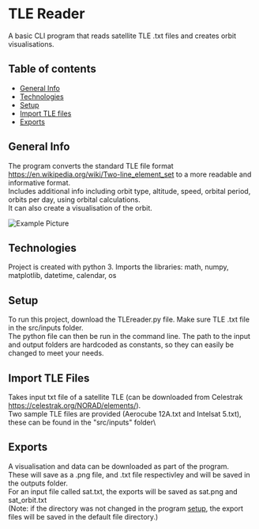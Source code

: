 # TLE Reader

A basic CLI program that reads satellite TLE .txt files and creates orbit visualisations.

## Table of contents
* [General Info](#general-info)
* [Technologies](#technologies)
* [Setup](#setup)
* [Import TLE files](#import-tle-files)
* [Exports](#exports)

## General Info
The program converts the standard TLE file format https://en.wikipedia.org/wiki/Two-line_element_set to a more readable and informative format.\
Includes additional info including orbit type, altitude, speed, orbital period, orbits per day, using orbital calculations.\
It can also create a visualisation of the orbit.

![Example Picture](./images/example_2.png)

## Technologies
Project is created with python 3.
Imports the libraries: math, numpy, matplotlib, datetime, calendar, os

## Setup
To run this project, download the TLEreader.py file. Make sure TLE .txt file in the src/inputs folder. \
The python file can then be run in the command line.
The path to the input and output folders are hardcoded as constants, so they can easily be changed to meet your needs.

## Import TLE Files
Takes input txt file of a satellite TLE (can be downloaded from Celestrak https://celestrak.org/NORAD/elements/).\
Two sample TLE files are provided (Aerocube 12A.txt and Intelsat 5.txt), these can be found in the "src/inputs" folder\

## Exports
A visualisation and data can be downloaded as part of the program.\
These will save as a .png file, and .txt file respectivley and will be saved in the outputs folder.\
For an input file called sat.txt, the exports will be saved as sat.png and sat_orbit.txt\
(Note: if the directory was not changed in the program [setup](#setup), the export files will be saved in the default file directory.)